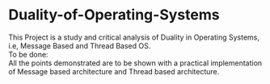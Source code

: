 # Duality-of-Operating-Systems <br />
This Project is a study and critical analysis of Duality in Operating Systems, i.e, Message Based and Thread Based OS. <br />
To be done: <br />
All the points demonstrated are to be shown with a practical implementation of Message based architecture and Thread based architecture.
